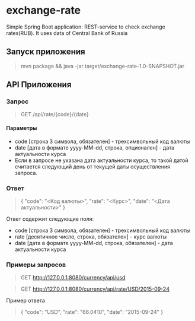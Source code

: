 # exchange-rate
Simple Spring Boot application: REST-service to check exchange rates(RUB). It uses data of Central Bank of Russia 

## Запуск приложения

>mvn package && java -jar target/exchange-rate-1.0-SNAPSHOT.jar

## API Приложения

### Запрос

>GET /api/rate/{code}/{date}

#### Параметры

* code [строка 3 символа, обязателен] - трехсимвольный код валюты
* date [дата в формате yyyy-MM-dd, строка, опционален] - дата актуальности курса
* Если в запросе не указана дата актуальности курса, то такой датой считается следующий день от текущей даты осуществления запроса.

### Ответ

>{
    "code": "<Код валюты>",
    "rate": "<Курс>",
    "date": "<Дата актуальности>"
}

Ответ содержит следующие поля:

* code [строка 3 символа, обязателен] - трехсимвольный код валюты
* rate [десятичное число, строка, обязателен] - курс валюты
* date [дата в формате yyyy-MM-dd, строка, обязателен] - дата актуальности курса

### Примеры запросов

>GET http://127.0.0.1:8080/currency/api/usd

>GET http://127.0.0.1:8080/currency/api/rate/USD/2015-09-24

Пример ответа

>{
    "code": "USD",
    "rate": "66.0410",
    "date": "2015-09-24"
}

